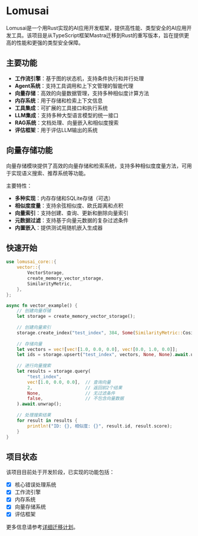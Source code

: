 # Lomusai

Lomusai是一个用Rust实现的AI应用开发框架，提供高性能、类型安全的AI应用开发工具。该项目是从TypeScript框架Mastra迁移到Rust的重写版本，旨在提供更高的性能和更强的类型安全保障。

## 主要功能

- **工作流引擎**：基于图的状态机，支持条件执行和并行处理
- **Agent系统**：支持工具调用和上下文管理的智能代理
- **向量存储**：高效的向量数据管理，支持多种相似度计算方法
- **内存系统**：用于存储和检索上下文信息
- **工具集成**：可扩展的工具接口和执行系统
- **LLM集成**：支持多种大型语言模型的统一接口
- **RAG系统**：文档处理、向量嵌入和相似度搜索
- **评估框架**：用于评估LLM输出的系统

## 向量存储功能

向量存储模块提供了高效的向量存储和检索系统，支持多种相似度度量方法，可用于实现语义搜索、推荐系统等功能。

主要特性：

- **多种实现**：内存存储和SQLite存储（可选）
- **相似度度量**：支持余弦相似度、欧氏距离和点积
- **向量索引**：支持创建、查询、更新和删除向量索引
- **元数据过滤**：支持基于向量元数据的复杂过滤条件
- **内置嵌入**：提供测试用随机嵌入生成器

## 快速开始

```rust
use lomusai_core::{
    vector::{
        VectorStorage, 
        create_memory_vector_storage, 
        SimilarityMetric,
    },
};

async fn vector_example() {
    // 创建向量存储
    let storage = create_memory_vector_storage();
    
    // 创建向量索引
    storage.create_index("test_index", 384, Some(SimilarityMetric::Cosine)).await.unwrap();
    
    // 存储向量
    let vectors = vec![vec![1.0, 0.0, 0.0], vec![0.0, 1.0, 0.0]];
    let ids = storage.upsert("test_index", vectors, None, None).await.unwrap();
    
    // 进行向量搜索
    let results = storage.query(
        "test_index",
        vec![1.0, 0.0, 0.0],  // 查询向量
        2,                    // 返回前2个结果
        None,                 // 无过滤条件
        false,                // 不包含向量数据
    ).await.unwrap();
    
    // 处理搜索结果
    for result in results {
        println!("ID: {}, 相似度: {}", result.id, result.score);
    }
}
```

## 项目状态

该项目目前处于开发阶段，已实现的功能包括：

- [x] 核心错误处理系统
- [x] 工作流引擎
- [x] 内存系统
- [x] 向量存储系统
- [x] 评估框架

更多信息请参考[详细迁移计划](lomusai.md)。 